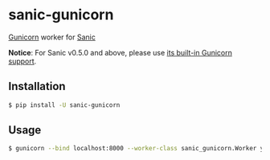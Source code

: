 # sanic-gunicorn

[Gunicorn](http://gunicorn.org/) worker for [Sanic](https://github.com/channelcat/sanic)

**Notice**: For Sanic v0.5.0 and above, please use [its built-in Gunicorn support](http://sanic.readthedocs.io/en/latest/sanic/deploying.html#running-via-gunicorn).

## Installation

```bash
$ pip install -U sanic-gunicorn
```

## Usage

```bash
$ gunicorn --bind localhost:8000 --worker-class sanic_gunicorn.Worker your_app_module:app
```
